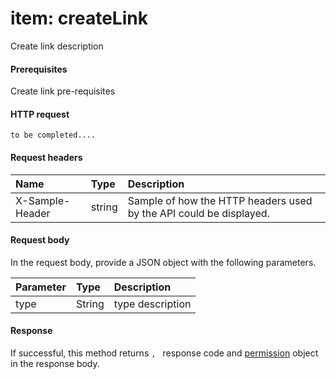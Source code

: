 # item: createLink

Create link description
#### Prerequisites
Create link pre-requisites
#### HTTP request
```http
to be completed....
```
#### Request headers
| Name       | Type | Description|
|:---------------|:--------|:----------|
| X-Sample-Header  | string  | Sample of how the HTTP headers used by the API could be displayed.|

#### Request body
In the request body, provide a JSON object with the following parameters.

| Parameter	   | Type	|Description|
|:---------------|:--------|:----------|
|type|String|type description|

#### Response
If successful, this method returns `, ` response code and [permission](../resources/permission.md) object in the response body.
